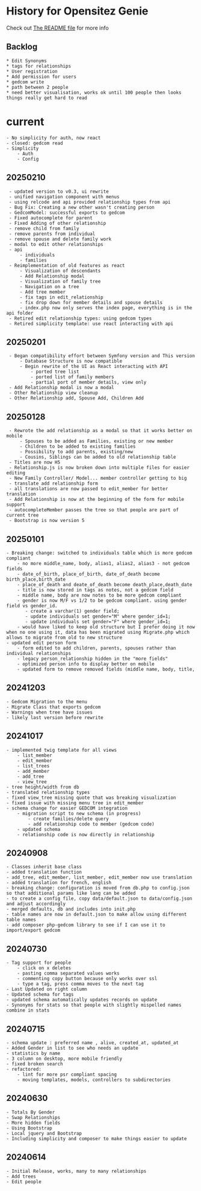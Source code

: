 # History for Opensitez Genie
Check out [The README file](README.md) for more info

## Backlog
	* Edit Synonyms
	* tags for relationships
	* User registration 
	* Add permission for users
	* gedcom write
	* path between 2 people
	* need better visualisation, works ok until 100 people then looks things really get hard to read


# current
    - No simplicity for auth, now react
    - closed: gedcom read
	- Simplicity
		- Auth
		- Config
## 20250210
     - updated version to v0.3, ui rewrite
     - unified navigation component with menus
     - using relcode and api provided relationship types from api
     - Bug Fix: Creating a new other wasn't creating person
     - GedcomModel: successful exports to gedcom
     - Fixed autocomplete for parent
     - Fixed Adding of other relationship
     - remove child from family
     - remove parents from individual
     - remove spouse and delete family work
     - modal to edit other relationships
     - api
         - individuals
         - families
     - Reimplementation of old features as react
         - Visualization of descendants
         - Add Relationship modal
         - Visualization of family tree
         - Navigation on a tree
         - Add tree member
         - fix tags in edit_relationship
         - fix drop down for member details and spouse details
         - index.php now only serves the index page, everything is in the api folder
     - Retired edit relationship types: using gedcom types
     - Retired simplicity template: use react interacting with api
## 20250201
     - Began compatibility effort between Symfony version and This version
         - Database Structure is now compatible
         - Begin rewrite of the UI as React interacting with API
             - ported tree list
             - ported list of family members
             - partial port of member details, view only
     - Add Relationship modal is now a modal
     - Other Relationship view cleanup
     - Other Relationship add, Spouse Add, Children Add

## 20250128
     - Rewrote the add relationship as a modal so that it works better on mobile
         - Spouses to be added as Families, existing or new member
         - Children to be added to existing families
         - Possibility to add parents, existing/new
         - Cousins, Siblings can be added to old relationship table
     - Titles are now H5
     - Relationship.js is now broken down into multiple files for easier editing
     - New Family Controller/ Model... member controller getting to big
     - translate add relationship form
     - all translations are now passed to edit_member for better translation
     - Add Relationship is now at the beginning of the form for mobile support
     - autocompleteMember passes the tree so that people are part of current tree
     - Bootstrap is now version 5

## 20250101
    - Breaking change: switched to individuals table which is more gedcom compliant
        - no more middle_name, body, alias1, alias2, alias3 - not gedcom fields
        - date_of_birth, place_of_birth, date_of_death become birth_place,birth_date
        - place_of_death and deate_of_death become death_place,death_date
        - title is now stored in tags as notes, not a gedcom field
        - middle name, body are now notes to be more gedcom compliant
        - gender is now M/F vs 1/2 to be gedcom compliant. using gender field vs gender_id. 
           - create a varchar(1) gender field;
           - update individuals set gender="M" where gender_id=1;
           - update individuals set gender="F" where gender_id=1;
        - would have liked to keep old structure but I prefer doing it now when no one using it, data has been migrated using Migrate.php which allows to migrate from old to new structure
    - updated edit person form
        - form edited to add children, parents, spouses rather than individual relationships
        - legacy person_relationship hidden in the "more fields"
        - optimized person info to display better on mobile
        - updated form to remove removed fields (middle name, body, title,  
## 20241203
    - Gedcom Migration to the menu
    - Migrate Class that exports gedcom
    - Warnings when tree have issues
    - likely last version before rewrite

## 20241017
    - implemented twig template for all views
        - list_member
        - edit_member
        - list_trees
        - add_member
        - add_tree
        - view_tree
    - tree height/width from db
    - translated relationship types
    - fixed view_tree missing quote that was breaking visualization
    - fixed issue with missing menu tree in edit_member
    - schema change for easier GEDCOM integration
        - migration script to new schema (in progress)
            - create families/delete query
            - add relationship code to member (gedcom code)
        - updated schema
        - relationship code is now directly in relationship
## 20240908
    - Classes inherit base class
    - added translation function
    - add_tree, edit_member, list_member, edit_member now use translation
    - added translation for french, english
    - breaking change: configuration is moved from db.php to config.json so that additional params like lang can be added
    - to create a config file, copy data/default.json to data/config.json and adjust accordingly
    - merged defaults, db and includes into init.php
    - table names are now in default.json to make allow using different table names
    - add composer php-gedcom library to see if I can use it to import/export gedcom

## 20240730
	- Tag support for people
		- click on x deletes
		- pasting comma separated values works
		- commenting copy button because only works over ssl
		- type a tag, press comma moves to the next tag
	- Last Updated on right column
	- Updated schema for tags
	- updated schema automatically updates records on update
	- Synonyms for stats so that people with slightly mispelled names combine in stats

## 20240715
	- schema update : preferred name , alive, created_at, updated_at
	- Added Gender in list to see who needs an update
	- statistics by name
	- 3 column on desktop, more mobile friendly
	- fixed broken search
	- refactored:
		- lint for more psr compliant spacing
		- moving templates, models, controllers to subdirectories

## 20240630
	- Totals By Gender
	- Swap Relationships
	- More hidden fields
	- Using Bootstrap
	- Local jquery and Bootstrap
	- Including simplicity and composer to make things easier to update

## 20240614
	- Initial Release, works, many to many relationships
	- Add trees
	- Edit people
